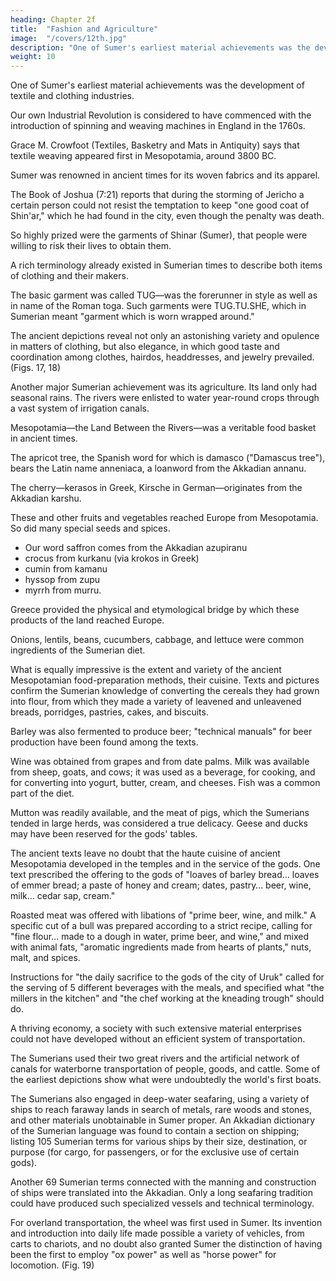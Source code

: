 ```yaml
---
heading: Chapter 2f
title:  "Fashion and Agriculture"
image:  "/covers/12th.jpg"
description: "One of Sumer's earliest material achievements was the development of textile and clothing industries"
weight: 10
---
```




One of Sumer's earliest material achievements was the development of textile and clothing industries.

Our own Industrial Revolution is considered to have commenced with the introduction of spinning and weaving machines in England in the 1760s.

 <!-- Most developing nations have aspired ever since to develop a textile industry as the first step toward industrialization.  -->

<!-- The evidence shows that this has been the process not only since the eighteenth century but ever since man's first great civilization. 

Man could not have made woven fabrics before the advent of agriculture, which provided him with flax, and the domestication of animals, creating a source for wool.  -->

Grace M. Crowfoot (Textiles, Basketry and Mats in Antiquity) says that textile weaving appeared first in Mesopotamia, around 3800 BC.

Sumer was renowned in ancient times for its woven fabrics and its apparel. 

The Book of Joshua (7:21) reports that during the storming of Jericho a certain person could not resist the temptation to keep "one good coat of Shin'ar," which he had found in the city, even though the penalty was death. 

So highly prized were the garments of Shinar (Sumer), that people were willing to risk their lives to obtain them.

A rich terminology already existed in Sumerian times to describe both items of clothing and their makers. 

The basic garment was called TUG—was the forerunner in style as well as in name of the Roman toga. Such garments were TUG.TU.SHE, which in Sumerian meant "garment which is worn wrapped around."


The ancient depictions reveal not only an astonishing variety and opulence in matters of clothing, but also elegance, in which good taste and coordination among clothes, hairdos, headdresses, and jewelry prevailed. (Figs. 17, 18) 


Another major Sumerian achievement was its agriculture. Its land only had seasonal rains. The rivers were enlisted to water year-round crops through a vast system of irrigation canals.

Mesopotamia—the Land Between the Rivers—was a veritable food basket in ancient times. 

The apricot tree, the Spanish word for which is damasco ("Damascus tree"), bears the Latin name anneniaca, a loanword from the Akkadian annanu. 

The cherry—kerasos in Greek, Kirsche in German—originates from the Akkadian karshu. 

These and other fruits and vegetables reached Europe from Mesopotamia. So did many special seeds and spices. 
- Our word saffron comes from the Akkadian azupiranu
- crocus from kurkanu (via krokos in Greek)
- cumin from kamanu
- hyssop from zupu
- myrrh from murru. 

Greece provided the physical and etymological bridge by which these products of the land reached Europe. 

Onions, lentils, beans, cucumbers, cabbage, and lettuce were common ingredients of the Sumerian diet.

What is equally impressive is the extent and variety of the ancient Mesopotamian food-preparation methods, their cuisine. Texts and pictures confirm the Sumerian knowledge of converting the cereals they had grown into flour, from which they made a variety of leavened and unleavened breads, porridges, pastries, cakes, and biscuits. 

Barley was also fermented to produce beer; "technical manuals" for beer production have been found among the texts. 

Wine was obtained from grapes and from date palms. Milk was available from sheep, goats, and cows; it was used as a beverage, for cooking, and for converting into yogurt, butter, cream, and cheeses. Fish was a common part of the diet.

Mutton was readily available, and the meat of pigs, which the Sumerians tended in large herds, was considered a true delicacy. Geese and ducks may have been reserved for the gods' tables.

The ancient texts leave no doubt that the haute cuisine of ancient Mesopotamia developed in the temples and in the service of the gods. One text prescribed the offering to the gods of "loaves of barley bread… loaves of emmer bread; a paste of honey and cream; dates, pastry… beer, wine, milk… cedar sap, cream." 

Roasted meat was offered with libations of "prime beer, wine, and milk." A specific cut of a bull was prepared according to a strict recipe, calling for "fine flour… made to a dough in water, prime beer, and wine," and mixed with animal fats, "aromatic ingredients made from hearts of plants," nuts, malt, and spices. 

Instructions for "the daily sacrifice to the gods of the city of Uruk" called for the serving of 5 different beverages with the meals, and specified what "the millers in the kitchen" and "the chef working at the kneading trough" should do.

<!-- Our admiration for the Sumerian culinary art certainly grows as we come across
poems that sing the praises of fine foods. Indeed, what can one say when one
reads a millennias-old recipe for "coq au vin":


In the wine of drinking,
In the scented water,
In the oil of unction
This bird have I cooked,
and have eaten. -->



A thriving economy, a society with such extensive material enterprises could not have developed without an efficient system of transportation. 

The Sumerians used their two great rivers and the artificial network of canals for waterborne transportation of people, goods, and cattle. Some of the earliest depictions show what were undoubtedly the world's first boats.

The Sumerians also engaged in deep-water seafaring, using a variety of ships to reach faraway lands in search of metals, rare woods and stones, and other materials unobtainable in Sumer proper. An Akkadian dictionary of the Sumerian language was found to contain a section on shipping; listing 105 Sumerian terms for various ships by their size, destination,
or purpose (for cargo, for passengers, or for the exclusive use of certain gods).

Another 69 Sumerian terms connected with the manning and construction of ships were translated into the Akkadian. Only a long seafaring tradition could have produced such specialized vessels and technical terminology. 

For overland transportation, the wheel was first used in Sumer. Its invention and introduction into daily life made possible a variety of vehicles, from carts to chariots, and no doubt also granted Sumer the distinction of having been the first to employ "ox power" as well as "horse power" for locomotion. (Fig. 19) 


